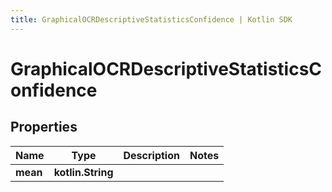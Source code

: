 ```yaml
---
title: GraphicalOCRDescriptiveStatisticsConfidence | Kotlin SDK
---
```




# GraphicalOCRDescriptiveStatisticsConfidence

## Properties
Name | Type | Description | Notes
------------ | ------------- | ------------- | -------------
**mean** | **kotlin.String** |  | 




